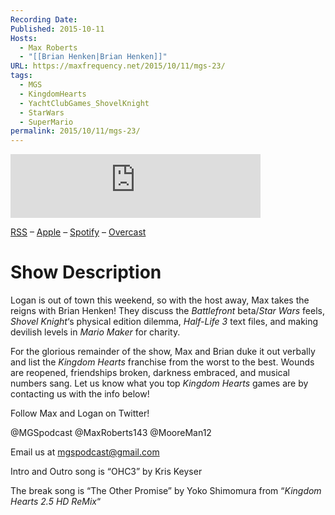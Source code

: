 ```yaml
---
Recording Date: 
Published: 2015-10-11
Hosts:
  - Max Roberts
  - "[[Brian Henken|Brian Henken]]"
URL: https://maxfrequency.net/2015/10/11/mgs-23/
tags:
  - MGS
  - KingdomHearts
  - YachtClubGames_ShovelKnight
  - StarWars
  - SuperMario
permalink: 2015/10/11/mgs-23/
---
```

<iframe src="https://podcasters.spotify.com/pod/show/millennialgamingspeak/embed/episodes/Episode-23-Keys-to-the-Kingdom-Hearts-e1adhv4/a-a6ts46b" height="102px" width="400px" frameborder="0" scrolling="no"></iframe>

[RSS](https://anchor.fm/s/74aa3858/podcast/rss) – [Apple](https://podcasts.apple.com/us/podcast/episode-3-gdc-wrap-up/id1000915981?i=1000542222515) – [Spotify](https://open.spotify.com/episode/7wePXT4Bt22LWifVLx3n8y) – [Overcast](https://overcast.fm/+EtIgeWxEU)
# Show Description

Logan is out of town this weekend, so with the host away, Max takes the reigns with Brian Henken! They discuss the *Battlefront* beta/*Star Wars* feels, *Shovel Knight*‘s physical edition dilemma, *Half-Life 3* text files, and making devilish levels in *Mario Maker* for charity.

For the glorious remainder of the show, Max and Brian duke it out verbally and list the *Kingdom Hearts* franchise from the worst to the best. Wounds are reopened, friendships broken, darkness embraced, and musical numbers sang. Let us know what you top *Kingdom Hearts* games are by contacting us with the info below!

Follow Max and Logan on Twitter!

@MGSpodcast
@MaxRoberts143
@MooreMan12

Email us at mgspodcast@gmail.com

Intro and Outro song is “OHC3” by Kris Keyser

The break song is “The Other Promise” by Yoko Shimomura from “*Kingdom Hearts 2.5 HD ReMix*“